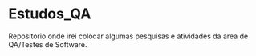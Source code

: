 # Estudos_QA

Repositorio onde irei colocar algumas pesquisas e atividades da area de QA/Testes de Software. 
